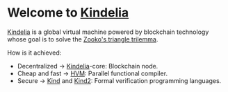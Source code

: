 # Welcome to [Kindelia](http://kindelia.org/)


[Kindelia](http://kindelia.org/)
 is a global virtual machine powered by blockchain technology
 whose goal is to solve the  [Zooko's triangle trilemma](https://en.wikipedia.org/wiki/Zooko%27s_triangle).

How is it achieved: 
- Decentralized → [Kindelia](https://github.com/Kindelia/Kindelia)-core: Blockchain node.
- Cheap and fast  → [HVM](https://github.com/kindelia/hvm): Parallel functional compiler.
- Secure  → [Kind](https://github.com/Kindelia/Kind) and [Kind2](https://github.com/Kindelia/Kind2): Formal verification programming languages.








